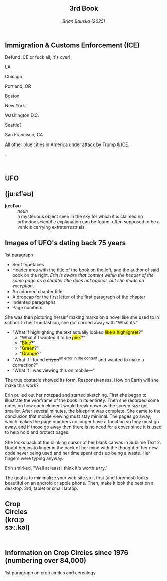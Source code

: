 <!DOCTYPE html>
<html xmlns="http://www.w3.org/1999/xhtml" lang="en-US" xml:lang="en-US">
<!--~~~~~~~~~~~~~~~~~~~~~~~~~~~~~~~~~~~~~~~~~~~~~~~~~~~~~~~~~~~~~~~~~~~~~~~~~~~~~~~~~~~~~~~~~~~~-->
<!--~~~~~~~~~~~~~~~~~~~~~~~~~~~~~ index.html of 3rdbook.bauska.org ~~~~~~~~~~~~~~~~~~~~~~~~~~~~~-->
<!--~~~~~~~~~~~~~~~~~~~~~~~~~~~~~~~~~~~~~~~~~~~~~~~~~~~~~~~~~~~~~~~~~~~~~~~~~~~~~~~~~~~~~~~~~~~~-->
<head>
  <meta charset="utf-8" />
  <link rel="shortcut icon" type="image/jpg" href="./images/favicon.ico"/>

  <!-- meta viewport, title, desc, robot for SEO -->
  <meta name="author" content="Brian Bauska" />
  <meta name="title" content="3rd Book" />
  <meta name="description" content="3rd book-layout description" />
  <meta name="viewport" content="width=device-width, initial-scale=1.0, user-scalable=yes" />
  <meta name=”robots” content="index, follow" />
  <meta name="keywords" content="UFO,preston,dennett,et,#ufo,#et,#preston,#dennett,291youtube,videos,
    website,web,site,zombie,Politics,culture,casino,capitalism,over290videos,#videos,#291,#et,
    capitalize,political,disposability,death,America,culture,power,society,greed,avarice,excess,
    MIC,Military,Industrial,Complex,corruption,Dulles,Bush,Reagan,justice,youth,democracy,psychology,
    ideology,governance,spectacle,casinocapitalism,zombie,steak,Steak,YouTube,Sonic,sonic,SONIC,
    Silus,Gaming,World,SilusGamingWorldLuccasNeto,T-Series,SETIndia,Cocomelon,Mr,Beast,MrBeast,
    Beast,CE1,C-E-1,MRBEAST,BEAST,SilusGamingWorld,Silus,SilusSpider,NickAR,Nick,NY,NYNick,
    NewYorkNick,NYNick,URCristiano,UR,Cristiano,KidsDimaShow,VladandNiki,LuisitoComunica,
    BrightSide,ZeeTV,DudePerfect,TipsOfficial,TipsOfficial,FNAF,FiveNightsatFreddies,
    TheMusicCompany,PewDiePie,5minutecrafts,A4,Sambucha,Sam&Colby,Sam&ColbyReacts,JuiceWorld,
    RayWilliamJohnson,FGTV,KaicenatLive,IShowSpeed,Jelly,DanTDM,KSI,LoganPaul,JackSucksAtLife,
    PackGOD,JakePaul,Jake,PaulJakePaul,SamGaming01,Veshreny,WWE,WorldWrestlingEntertainment,
    Smosh,DadsSpeed,TopperGuild,InternetAnarchist,GuavaJuice,FortniteYoutubers,Sypherpk,LiveSPEEDY,
    AdenRoss,Preston,JohnnieJuilbert,YouTube Movies,AnnoyingOrange,JackSepticeye,JackFilms,BBNo$,
    Unspeakable,MarkRober,TheFilmTheorist,TheGameTheorist,Minecraft,TheBoys,JTMusic,DAFUQBoom!?,
    AIMIN,Robby,BrentTV,EYStream,Fortnite,Ninja,SunnyV2,N30N,SamFrank,Dream,Technoblade,@bbauska,
    RyanTrhan,Stellar,DJCook,AnthonyMadia,AnthonyIlla,SmoshGaming,SmoshPit,SmoshCast,Fred,cellardoor,
    BriansBlog,CellarDoor,Silus,GW,Gaming,World,SilusGamingWorld,SilusGW,#Silus-GW,#cellardoor,bbauska,
    #SilusGamingWorld,#SilusGW,gluttony,selfishness,#bbauska,#silas,#silys,#sylus,#sylas,#sylusgw,
    #silasGW,#silasgamingworld" />
  <title>3rd book</title>
  <link rel="icon" type="image/x-icon" href="favicon.ico" />
  <link rel="canonical" href="https://3rdbook.bauska.org" />
  <link rel="stylesheet" href="./css/style.css">
  <link rel="stylesheet" href="//cdnjs.cloudflare.com/ajax/libs/highlight.js/11.7.0/styles/default.min.css" />
<!-- favicon images -->
  <link rel="apple-touch-icon" sizes="57x57" href="/images/apple-icon-57x57.png" />
  <link rel="apple-touch-icon" sizes="60x60" href="/images/apple-icon-60x60.png" />
  <link rel="apple-touch-icon" sizes="72x72" href="/images/apple-icon-72x72.png" />
  <link rel="apple-touch-icon" sizes="76x76" href="/images/apple-icon-76x76.png" />
  <link rel="apple-touch-icon" sizes="114x114" href="/images/apple-icon-114x114.png" />
  <link rel="apple-touch-icon" sizes="120x120" href="/images/apple-icon-120x120.png" />
  <link rel="apple-touch-icon" sizes="144x144" href="/images/apple-icon-144x144.png" />
  <link rel="apple-touch-icon" sizes="152x152" href="/images/apple-icon-152x152.png" />
  <link rel="apple-touch-icon" sizes="180x180" href="/images/apple-icon-180x180.png" />
  <link rel="icon" type="image/png" sizes="192x192"  href="/images/android-icon-192x192.png" />
  <link rel="icon" type="image/png" sizes="32x32" href="/images/favicon-32x32.png" />
  <link rel="icon" type="image/png" sizes="96x96" href="/images/favicon-96x96.png" />
  <link rel="icon" type="image/png" sizes="16x16" href="/images/favicon-16x16.png" />
  <link rel="manifest" href="/manifest.json" />
  <meta name="msapplication-TileColor" content="#ffffff" />
  <meta name="msapplication-TileImage" content="/images/ms-icon-144x144.png" />
  <meta name="theme-color" content="#ffffff" />
</head>
<body>
  <div id="wrapper">
    <div id="container">
      <section class="open-book">
        <header>
          <h1>3rd Book</h1>
          <h6>Brian Bauska (2025)</h6>
        </header>
        <article>
          <h2 class="chapter-title">Immigration &amp; Customs Enforcement (ICE)</h2>
          <p>Defund ICE	or fuck all, it's over!</p>
          <p>LA</p>
          <p>Chicago</p>
          <p>Portland, OR</p>
          <p>Boston</p>
          <p>New York</p>
          <p>Washington D.C.</p>
          <p>Seattle?</p>
		  <p>San Francisco, CA</p>
          <p>All other blue cities in America under attack by Trump &amp; ICE.</p>
          <p>.</p>
        </article>
        <footer>
        </footer>
        <h2 class="chapter-title"><br>UFO<br><br>
		(juːɛfˈəʊ)</h2>
        <article>
          <dl>
            <dt><strong>juːɛfˈəʊ</strong></dt>
            <dd>
              <em>noun</em><br>
              a mysterious object seen in the sky for which it is claimed no orthodox 
              scientific explanation can be found, often supposed to be a vehicle carrying 
              extraterrestrials.
            </dd>
          </dl>
          <h2 class="chapter-title2">Images of UFO's dating back 75 years</h2>
          <p>1st paragraph</p>
          <ul>
            <li>Serif typefaces</li>
            <li>Header area with the title of the book on the left, and the author of 
              said book on the right. <em>Erin is aware that content within the header 
              of the same page as a chapter title does not appear, but she made an 
              exception</em>.</li>
            <li>An adorned chapter title</li>
            <li>A dropcap for the first letter of the first paragraph of the chapter</li>
            <li>Indented paragraphs</li>
            <li>Page numbers</li>
          </ul>
          <p>She was then picturing herself making marks on a novel like she used to 
            in school. In her true fashion, she got carried away with "What ifs."</p>
          <ul>
            <li>"What if highlighting the text actually looked <mark>like a highlighter</mark>?"
              <ul>
                <li>"What if I wanted it to be <mark class="pink">pink</mark>?"</li>
                <li>"<mark class="blue">Blue</mark>?"</li>
                <li>"<mark class="green">Green</mark>?"</li>
                <li>"<mark class="orange">Orange</mark>?"</li>
              </ul>
            </li>
<!-- cross out 'a typo', replace with 'an error in the content' -->
            <li>"What if I found <s>a typo</s><sup>an error in the content</sup> and 
              wanted to make a correction?"</li>
            <li>"What if I was viewing this on mobile&mdash;"</li>
          </ul>
          <p>The true obstacle showed its form. Responsiveness. How on Earth will she 
            make this work?</p>
          <p>Erin pulled out her notepad and started sketching. First she began to 
            illustrate the wireframe of the book in its entirety. Then she recorded 
            some notes on how each element would break down as the screen size got 
            smaller. After several minutes, the blueprint was complete. She came to 
            the conclusion that mobile viewing must stay minimal. The pages go away, 
            which makes the page numbers no longer have a function so they must go 
            away, and if those go away then there is no need for a cover since it is 
            used to help hold and protect pages.</p>
          <p>She looks back at the blinking cursor of her blank canvas in Sublime Text 
            2. Doubt begins to linger in the back of her mind with the thought of her 
            new code never being used and her time spent ends up being a waste. Her 
            fingers were typing anyway.</p>
          <p>Erin smirked, "Well at least I think it's worth a try."</p>
          <p>The goal is to minimalize your web site so it first (and foremost) looks 
            beautiful on an android or apple phone. Then, make it look the best on a 
            desktop. 3rd, tablet or small laptop.</p>
        </article>
        <h2 class="chapter-title">Crop<br>
        Circles<br>
		(krɑːp<br>
		sɝː.kəl)</h2>
        <header>
        </header>
        <article>
          <h2 class="chapter-title2">Information on Crop Circles since 1976 (numbering 
            over 84,000)</h2>
          <p>1st paragraph on crop circles and cerealogy</p>
        </article>
        <footer>
        </footer>
      </section>
    </div>
  </div>
</body>
</html>
